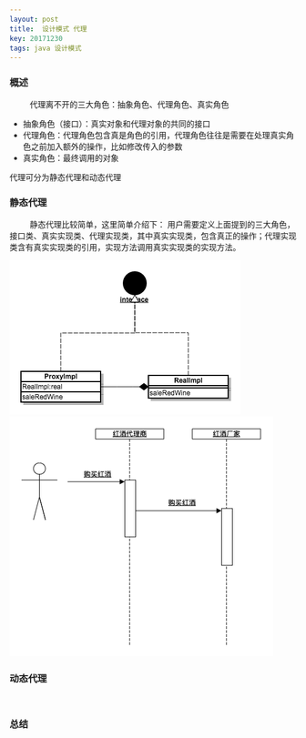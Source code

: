 ```yaml
---
layout: post
title:  设计模式 代理
key: 20171230
tags: java 设计模式
---
```


### <i class="fa fa-rebel fa-1x" aria-hidden="true"></i> 概述
&nbsp;&nbsp;&nbsp;&nbsp;&nbsp;&nbsp;&nbsp;&nbsp;
代理离不开的三大角色：抽象角色、代理角色、真实角色

+ 抽象角色（接口）：真实对象和代理对象的共同的接口
+ 代理角色：代理角色包含真是角色的引用，代理角色往往是需要在处理真实角色之前加入额外的操作，比如修改传入的参数
+ 真实角色：最终调用的对象

代理可分为静态代理和动态代理

### <i class="fa fa-rebel fa-1x" aria-hidden="true"></i> 静态代理
&nbsp;&nbsp;&nbsp;&nbsp;&nbsp;&nbsp;&nbsp;&nbsp;
静态代理比较简单，这里简单介绍下：
用户需要定义上面提到的三大角色，接口类、真实实现类、代理实现类，其中真实实现类，包含真正的操作；代理实现类含有真实实现类的引用，实现方法调用真实实现类的实现方法。

![](/assets/proxy/proxy02.png)![](/assets/proxy/proxy01.png)
### <i class="fa fa-rebel fa-1x" aria-hidden="true"></i> 动态代理
&nbsp;&nbsp;&nbsp;&nbsp;&nbsp;&nbsp;&nbsp;&nbsp;

### <i class="fa fa-rebel fa-1x" aria-hidden="true"></i> 总结
&nbsp;&nbsp;&nbsp;&nbsp;&nbsp;&nbsp;&nbsp;&nbsp;

